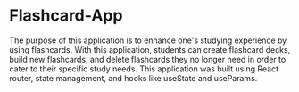 # Flashcard-App

The purpose of this application is to enhance one's studying experience by using flashcards. With this application, students can create flashcard decks, build new flashcards, and delete flashcards they no longer need in order to cater to their specific study needs. This application was built using React router, state management, and hooks like useState and useParams.
